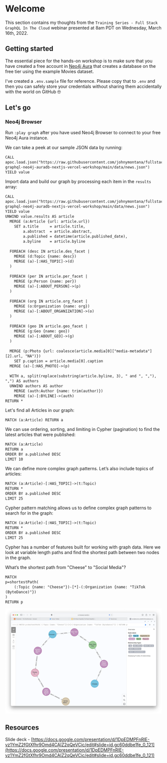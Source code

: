 # Welcome

This section contains my thoughts from the `Training Series - Full Stack GraphQL In The Cloud` webinar presented at 8am PDT on Wednesday, March 16th, 2022.

## Getting started

The essential piece for the hands-on workshop is to make sure that you have created a free account in [Neo4j Aura](https://console.neo4j.io) that creates a database on the free tier using the example Movies dataset.

I've created a `.env.sample` file for reference. Please copy that to `.env` and then you can safely store your credentials without sharing them accidentally with the world on GitHub 🤓

## Let's go

### Neo4j Browser

Run `:play graph` after you have used Neo4j Browser to connect to your free Neo4j Aura instance.

We can take a peek at our sample JSON data by running:

```cypher
CALL apoc.load.json("https://raw.githubusercontent.com/johnymontana/fullstack-graphql-neo4j-auradb-nextjs-vercel-workshop/main/data/news.json") YIELD value
```

Import data and build our graph by processing each item in the `results` array:

```cypher
CALL apoc.load.json("https://raw.githubusercontent.com/johnymontana/fullstack-graphql-neo4j-auradb-nextjs-vercel-workshop/main/data/news.json") YIELD value
UNWIND value.results AS article
  MERGE (a:Article {url: article.url})
    SET a.title     = article.title,
        a.abstract  = article.abstract,
        a.published = datetime(article.published_date),
        a.byline    = article.byline

  FOREACH (desc IN article.des_facet |
    MERGE (d:Topic {name: desc})
    MERGE (a)-[:HAS_TOPIC]->(d)
  )

  FOREACH (per IN article.per_facet |
    MERGE (p:Person {name: per})
    MERGE (a)-[:ABOUT_PERSON]->(p)
  )

  FOREACH (org IN article.org_facet |
    MERGE (o:Organization {name: org})
    MERGE (a)-[:ABOUT_ORGANIZATION]->(o)
  )

  FOREACH (geo IN article.geo_facet |
    MERGE (g:Geo {name: geo})
    MERGE (a)-[:ABOUT_GEO]->(g)
  )

  MERGE (p:Photo {url: coalesce(article.media[0]["media-metadata"][2].url, "NA")})
    SET p.caption = article.media[0].caption
  MERGE (a)-[:HAS_PHOTO]->(p)

  WITH a, split(replace(substring(article.byline, 3), " and ", ","), ",") AS authors
  UNWIND authors AS author
    MERGE (auth:Author {name: trim(author)})
    MERGE (a)-[:BYLINE]->(auth)
RETURN *
```

Let's find all Articles in our graph:

```cypher
MATCH (a:Article) RETURN a
```

We can use ordering, sorting, and limiting in Cypher (pagination) to find the latest articles that were published:

```cypher
MATCH (a:Article)
RETURN a
ORDER BY a.published DESC
LIMIT 10
```

We can define more complex graph patterns. Let’s also include topics of articles:

```cypher
MATCH (a:Article)-[:HAS_TOPIC]->(t:Topic)
RETURN *
ORDER BY a.published DESC
LIMIT 25
```

Cypher pattern matching allows us to define complex graph patterns to search for in the graph:

```cypher
MATCH (a:Article)-[:HAS_TOPIC]->(t:Topic)
RETURN *
ORDER BY a.published DESC
LIMIT 25
```

Cypher has a number of features built for working with graph data. Here we look at variable length paths and find the shortest path between two nodes in the graph.

What’s the shortest path from "Cheese" to "Social Media"?

```cypher
MATCH
p=shortestPath(
    (:Topic {name: "Cheese"})-[*]-(:Organization {name: "TikTok (ByteDance)"})
)
RETURN p
```

![screenshots/20220316-01-neo4j-browser-find-shortest-path-between-cheese-and-tiktok.png](screenshots/20220316-01-neo4j-browser-find-shortest-path-between-cheese-and-tiktok.png)

## Resources

Slide deck - [https://docs.google.com/presentation/d/1DpEDMPFnRlE-vz1YmZ2fGtXfhr9Omd4CAIZ2qQeVCic/edit#slide=id.gc60ddbe1fe_0_121](https://docs.google.com/presentation/d/1DpEDMPFnRlE-vz1YmZ2fGtXfhr9Omd4CAIZ2qQeVCic/edit#slide=id.gc60ddbe1fe_0_121)
